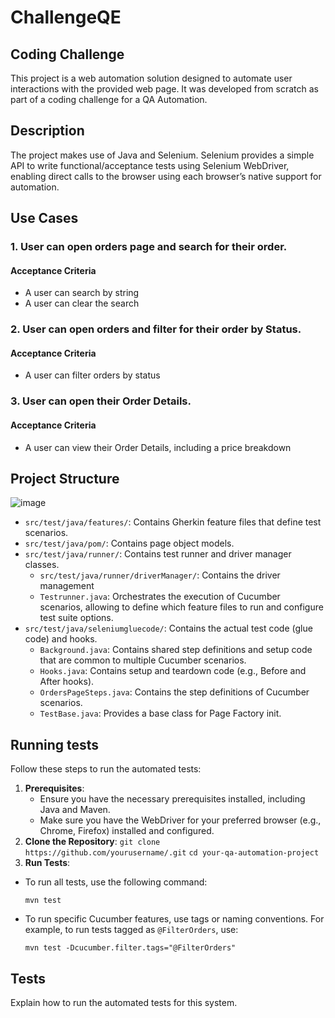 # ChallengeQE

## Coding Challenge

This project is a web automation solution designed to automate user interactions with the provided web page.
It was developed from scratch as part of a coding challenge for a QA Automation.

## Description

The project makes use of Java and Selenium. Selenium provides a simple API to write functional/acceptance tests using Selenium WebDriver, enabling direct calls to the browser using each browser’s native support for automation.

## Use Cases

### 1. User can open orders page and search for their order.
#### Acceptance Criteria
- A user can search by string
- A user can clear the search

### 2. User can open orders and filter for their order by Status.
#### Acceptance Criteria
- A user can filter orders by status 

### 3. User can open their Order Details.
#### Acceptance Criteria
- A user can view their Order Details, including a price breakdown

## Project Structure
![image](https://github.com/kevin-pacheco/ChallengeQE/assets/59073068/78997f2a-f1c8-48cb-8846-f7bf2072c31d)
- `src/test/java/features/`: Contains Gherkin feature files that define test scenarios.
- `src/test/java/pom/`: Contains page object models.
- `src/test/java/runner/`: Contains test runner and driver manager classes.
  - `src/test/java/runner/driverManager/`: Contains the driver management
  - `Testrunner.java`: Orchestrates the execution of Cucumber scenarios, allowing to define which feature files to run and configure test suite options.
- `src/test/java/seleniumgluecode/`: Contains the actual test code (glue code) and hooks.
  - `Background.java`: Contains shared step definitions and setup code that are common to multiple Cucumber scenarios.
  - `Hooks.java`: Contains setup and teardown code (e.g., Before and After hooks).
  - `OrdersPageSteps.java`: Contains the step definitions of Cucumber scenarios.
  - `TestBase.java`: Provides a base class for Page Factory init.
    
## Running tests
Follow these steps to run the automated tests:

1. **Prerequisites**:
   - Ensure you have the necessary prerequisites installed, including Java and Maven.
   - Make sure you have the WebDriver for your preferred browser (e.g., Chrome, Firefox) installed and configured.
2. **Clone the Repository**:
`git clone https://github.com/yourusername/.git`
`cd your-qa-automation-project`
3. **Run Tests**:
- To run all tests, use the following command:
  ```
  mvn test
  ```

- To run specific Cucumber features, use tags or naming conventions. For example, to run tests tagged as `@FilterOrders`, use:
  ```
  mvn test -Dcucumber.filter.tags="@FilterOrders"
  ```

## Tests

Explain how to run the automated tests for this system.
